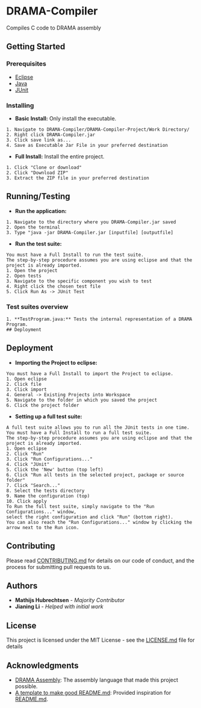 # DRAMA-Compiler
Compiles C code to DRAMA assembly

## Getting Started

### Prerequisites

* [Eclipse](http://www.eclipse.org/downloads/eclipse-packages/)
* [Java](http://www.oracle.com/technetwork/java/javase/downloads/jre8-downloads-2133155.html)
* [JUnit](http://junit.org/junit4/)

### Installing

* **Basic Install:** Only install the executable.
```
1. Navigate to DRAMA-Compiler/DRAMA-Compiler-Project/Work Directory/
2. Right click DRAMA-Compiler.jar
3. Click save link as...
4. Save as Executable Jar File in your preferred destination
```

* **Full Install:** Install the entire project.
```
1. Click "Clone or download"
2. Click "Download ZIP"
3. Extract the ZIP file in your preferred destination
```

## Running/Testing

* **Run the application:**
```
1. Navigate to the directory where you DRAMA-Compiler.jar saved
2. Open the terminal
3. Type "java -jar DRAMA-Compiler.jar [inputfile] [outputfile]
```

* **Run the test suite:**
```
You must have a Full Install to run the test suite.
The step-by-step procedure assumes you are using eclipse and that the project is already imported.
1. Open the project
2. Open tests
3. Navigate to the specific component you wish to test
4. Right click the chosen test file
5. Click Run As -> JUnit Test
```

### Test suites overview

```
1. **TestProgram.java:** Tests the internal representation of a DRAMA Program.
## Deployment
```

## Deployment

* **Importing the Project to eclipse:**
```
You must have a Full Install to import the Project to eclipse.
1. Open eclipse
2. Click file
3. Click import
4. General -> Existing Projects into Workspace
5. Navigate to the folder in which you saved the project
6. Click the project folder
```

* **Setting up a full test suite:**
```
A full test suite allows you to run all the JUnit tests in one time.
You must have a Full Install to run a full test suite.
The step-by-step procedure assumes you are using eclipse and that the project is already imported.
1. Open eclipse
2. Click "Run"
3. Click "Run Configurations..."
4. Click "JUnit"
5. Click the 'New' button (top left)
6. Click "Run all tests in the selected project, package or source folder"
7. Click "Search..."
8. Select the tests directory
9. Name the configuration (top)
10. Click apply
To Run the full test suite, simply navigate to the "Run Configurations..." window,
select the right configuration and click "Run" (bottom right).
You can also reach the "Run Configurations..." window by clicking the arrow next to the Run icon.
```

## Contributing

Please read [CONTRIBUTING.md]() for details on our code of conduct, and the process for submitting pull requests to us.

## Authors

* **Mathijs Hubrechtsen** - *Majority Contributor*
* **Jianing Li** - *Helped with initial work*

## License

This project is licensed under the MIT License - see the [LICENSE.md](LICENSE.md) file for details

## Acknowledgments

* [DRAMA Assembly](https://nl.wikipedia.org/wiki/Drama_(assembleertaal)): The assembly language that made this project possible.
* [A template to make good README.md](https://gist.github.com/PurpleBooth/109311bb0361f32d87a2): Provided inspiration for [README.md](README.md).
